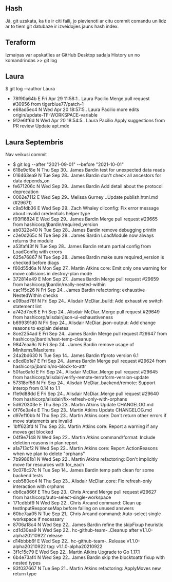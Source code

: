 ## Hash
Jā, git uzskata, ka tie ir citi faili, jo pievienoti ar citu commit comandu un lidz ar to tiem git datubaze ir izveidojies jauns hash index.

## Teraform
Izmaiņas var apskatīies ar GitHub Desktop sadaļa History un no komandrindas >> git log

## Laura

$ git log --author Laura
- 78f90a64b E Fri Apr 29 11:58:1.. Laura Pacilio    Merge pull request #30956 from tigerblue77/patch-1
- e68ad5ec4 N Wed Apr 20 18:57:5.. Laura Pacilio    more edits origin/update-TF-WORKSPACE-variable
- 912e6ff6d N Wed Apr 20 18:54:5.. Laura Pacilio    Apply suggestions from PR review
    Update apt.mdx
    
## Laura Septembris
Nav veikusi commit
 - $ git log --after "2021-09-01" --before "2021-10-01"
- 618e9cf8e N Thu Sep 30.. James Bardin     test for unexpected data reads
- 016463ea9 N Tue Sep 28.. James Bardin     don't check all ancestors for data depends_on
- fe671206c N Wed Sep 29.. James Bardin     Add detail about the protocol deprecation
- 0062e7112 E Wed Sep 29.. Melissa Gurney ..Update publish.html.md (#29671)
- c9a5fdb36 E Wed Sep 29.. Zach Whaley      cliconfig: Fix error message about invalid credentials helper type
- f93f16824 E Wed Sep 29.. James Bardin     Merge pull request #29665 from hashicorp/jbardin/required_version
- ab0322e40 N Tue Sep 28.. James Bardin     remove debugging println
- c2e0d265c N Tue Sep 28.. James Bardin     LoadModule now always returns the module
- a53faf43f N Tue Sep 28.. James Bardin     return partial config from LoadConfig with errors
- 625e76867 N Tue Sep 28.. James Bardin     make sure required_version is checked before diags
- f60d55d6a N Mon Sep 27.. Martin Atkins    core: Emit only one warning for move collisions in destroy-plan mode
- 372814e49 E Mon Sep 27.. James Bardin     Merge pull request #29659 from hashicorp/jbardin/really-nested-within
- cac1f5c26 N Fri Sep 24.. James Bardin     refactoring: exhaustive NestedWithin checks
- e09bad76f N Fri Sep 24.. Alisdair McDiar..build: Add exhaustive switch statement lint
- a742d7ee8 E Fri Sep 24.. Alisdair McDiar..Merge pull request #29649 from hashicorp/alisdair/json-ui-exhaustiveness
- b699391d0 N Fri Sep 24.. Alisdair McDiar..json-output: Add change reasons to explain deletes
- 8ce2254ad E Fri Sep 24.. James Bardin     Merge pull request #29647 from hashicorp/jbardin/test-temp-cleanup
- 9847eaa9c N Fri Sep 24.. James Bardin     remove usage of MinItems/MaxItems
- 24a2bd630 N Tue Sep 14.. James Bardin     tfproto version 6.1
- c8cd0b1e7 E Fri Sep 24.. James Bardin     Merge pull request #29624 from hashicorp/jbardin/no-block-to-attr
- 50fac6afd E Fri Sep 24.. Alisdair McDiar..Merge pull request #29645 from hashicorp/alisdair/verify-remote-terraform-version-update
- 57318ef56 N Fri Sep 24.. Alisdair McDiar..backend/remote: Support interop from 0.14 to 1.1
- f1e9d88dd E Fri Sep 24.. Alisdair McDiar..Merge pull request #29640 from hashicorp/alisdair/fix-refresh-only-with-orphans
- 5d620303e E Thu Sep 23.. Martin Atkins    Update CHANGELOG.md
- 0f76e3a4e E Thu Sep 23.. Martin Atkins    Update CHANGELOG.md
- d97ef10bb N Thu Sep 23.. Martin Atkins    core: Don't return other errors if move statements are invalid
- 1bff623fd N Thu Sep 23.. Martin Atkins    core: Report a warning if any moves get blocked
- 04f9e7148 N Wed Sep 22.. Martin Atkins    command/format: Include deletion reasons in plan report
- a1a713cf2 N Wed Sep 22.. Martin Atkins    core: Report ActionReasons when we plan to delete "orphans"
- 7b99861b1 N Wed Sep 22.. Martin Atkins    refactoring: Don't implicitly move for resources with for_each
- 9c078c27c N Tue Sep 14.. James Bardin     temp path clean for some backend tests
- ceb580ec4 N Thu Sep 23.. Alisdair McDiar..core: Fix refresh-only interaction with orphans
- db6ca866f E Thu Sep 23.. Chris Arcand     Merge pull request #29627 from hashicorp/auto-select-single-workspace
- 171cdbbf9 N Wed Sep 22.. Chris Arcand     command: Clean up testInputResponseMap before failing on unused answers
- 60bc7aa05 N Tue Sep 21.. Chris Arcand     command: Auto-select single workspace if necessary
- 8706a18c4 N Wed Sep 22.. James Bardin     refine the skipFixup heuristic
- cd1d30ea9 N Wed Sep 22.. hc-github-team-..Cleanup after v1.1.0-alpha20210922 release
- d14bbbb6f E Wed Sep 22.. hc-github-team-..Release v1.1.0-alpha20210922 tag: v1.1.0-alpha20210922
- 3f1c15c79 E Wed Sep 22.. Martin Atkins    Upgrade to Go 1.17.1
- 6b4e73af4 N Wed Sep 22.. James Bardin     skip the blocktoattr fixup with nested types
- 83f037667 N Tue Sep 21.. Martin Atkins    refactoring: ApplyMoves new return type





